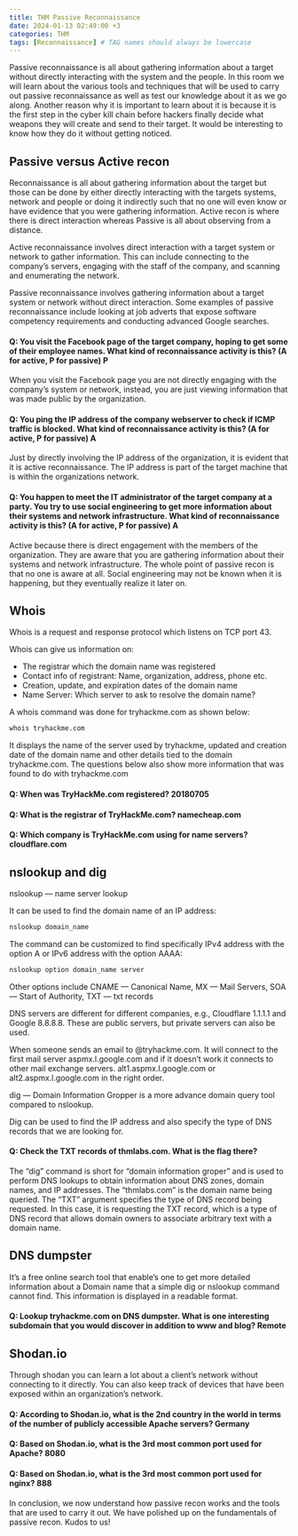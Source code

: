 ```yaml
---
title: THM Passive Reconnaissance
date: 2024-01-13 02:49:00 +3
categories: THM
tags: [Reconnaissance] # TAG names should always be lowercase
---
```


Passive reconnaissance is all about gathering information about a target without directly interacting with the system and the people. In this room we will learn about the various tools and techniques that will be used to carry out passive reconnaissance as well as test our knowledge about it as we go along. Another reason why it is important to learn about it is because it is the first step in the cyber kill chain before hackers finally decide what weapons they will create and send to their target. It would be interesting to know how they do it without getting noticed.

## Passive versus Active recon

Reconnaissance is all about gathering information about the target but those can be done by either directly interacting with the targets systems, network and people or doing it indirectly such that no one will even know or have evidence that you were gathering information. Active recon is where there is direct interaction whereas Passive is all about observing from a distance.

Active reconnaissance involves direct interaction with a target system or network to gather information. This can include connecting to the company’s servers, engaging with the staff of the company, and scanning and enumerating the network.

Passive reconnaissance involves gathering information about a target system or network without direct interaction. Some examples of passive reconnaissance include looking at job adverts that expose software competency requirements and conducting advanced Google searches.

#### Q: You visit the Facebook page of the target company, hoping to get some of their employee names. What kind of reconnaissance activity is this? (A for active, P for passive) P

When you visit the Facebook page you are not directly engaging with the company’s system or network, instead, you are just viewing information that was made public by the organization.

#### Q: You ping the IP address of the company webserver to check if ICMP traffic is blocked. What kind of reconnaissance activity is this? (A for active, P for passive) A

Just by directly involving the IP address of the organization, it is evident that it is active reconnaissance. The IP address is part of the target machine that is within the organizations network.

#### Q: You happen to meet the IT administrator of the target company at a party. You try to use social engineering to get more information about their systems and network infrastructure. What kind of reconnaissance activity is this? (A for active, P for passive) A

Active because there is direct engagement with the members of the organization. They are aware that you are gathering information about their systems and network infrastructure. The whole point of passive recon is that no one is aware at all. Social engineering may not be known when it is happening, but they eventually realize it later on.

## Whois

Whois is a request and response protocol which listens on TCP port 43.

Whois can give us information on:

- The registrar which the domain name was registered
- Contact info of registrant: Name, organization, address, phone etc.
- Creation, update, and expiration dates of the domain name
- Name Server: Which server to ask to resolve the domain name?

A whois command was done for tryhackme.com as shown below:

```bash
whois tryhackme.com
```

It displays the name of the server used by tryhackme, updated and creation date of the domain name and other details tied to the domain tryhackme.com. The questions below also show more information that was found to do with tryhackme.com

#### Q: When was TryHackMe.com registered? 20180705

#### Q: What is the registrar of TryHackMe.com? namecheap.com

#### Q: Which company is TryHackMe.com using for name servers?cloudflare.com

## nslookup and dig

nslookup — name server lookup

It can be used to find the domain name of an IP address:

```bash
nslookup domain_name
```

The command can be customized to find specifically IPv4 address with the option A or IPv6 address with the option AAAA:

```bash
nslookup option domain_name server
```

Other options include CNAME — Canonical Name, MX — Mail Servers, SOA — Start of Authority, TXT — txt records

DNS servers are different for different companies, e.g., Cloudflare 1.1.1.1 and Google 8.8.8.8. These are public servers, but private servers can also be used.

When someone sends an email to @tryhackme.com. It will connect to the first mail server aspmx.l.google.com and if it doesn’t work it connects to other mail exchange servers. alt1.aspmx.l.google.com or alt2.aspmx.l.google.com in the right order.

dig — Domain Information Gropper is a more advance domain query tool compared to nslookup.

Dig can be used to find the IP address and also specify the type of DNS records that we are looking for.

#### Q: Check the TXT records of thmlabs.com. What is the flag there?

The “dig” command is short for “domain information groper” and is used to perform DNS lookups to obtain information about DNS zones, domain names, and IP addresses. The “thmlabs.com” is the domain name being queried. The “TXT” argument specifies the type of DNS record being requested. In this case, it is requesting the TXT record, which is a type of DNS record that allows domain owners to associate arbitrary text with a domain name.

## DNS dumpster

It’s a free online search tool that enable’s one to get more detailed information about a Domain name that a simple dig or nslookup command cannot find. This information is displayed in a readable format.

#### Q: Lookup tryhackme.com on DNS dumpster. What is one interesting subdomain that you would discover in addition to www and blog? Remote

## Shodan.io

Through shodan you can learn a lot about a client’s network without connecting to it directly. You can also keep track of devices that have been exposed within an organization’s network.

#### Q: According to Shodan.io, what is the 2nd country in the world in terms of the number of publicly accessible Apache servers? Germany

#### Q: Based on Shodan.io, what is the 3rd most common port used for Apache? 8080

#### Q: Based on Shodan.io, what is the 3rd most common port used for nginx? 888

In conclusion, we now understand how passive recon works and the tools that are used to carry it out. We have polished up on the fundamentals of passive recon. Kudos to us!
